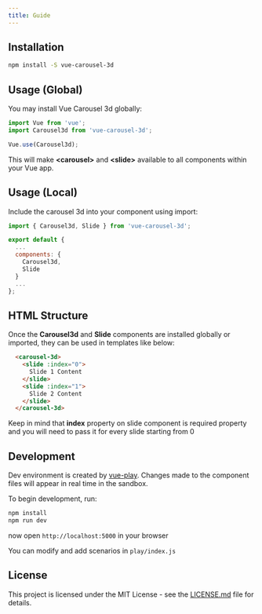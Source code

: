```yaml
---
title: Guide
---
```


## Installation

``` bash
npm install -S vue-carousel-3d
```

## Usage (Global)

You may install Vue Carousel 3d globally:

``` js
import Vue from 'vue';
import Carousel3d from 'vue-carousel-3d';

Vue.use(Carousel3d);
```
This will make **&lt;carousel&gt;** and **&lt;slide&gt;** available to all components within your Vue app.

## Usage (Local)

Include the carousel 3d into your component using import:

``` js
import { Carousel3d, Slide } from 'vue-carousel-3d';

export default {
  ...
  components: {
    Carousel3d,
    Slide
  }
  ...
};
```

## HTML Structure

Once the **Carousel3d** and **Slide** components are installed globally or imported, they can be used in templates like below:

``` html
  <carousel-3d>
    <slide :index="0">
      Slide 1 Content
    </slide>
    <slide :index="1">
      Slide 2 Content
    </slide>
  </carousel-3d>
```
Keep in mind that **index** property on slide component is required property and you will need to pass it for every slide starting from 0 

## Development

Dev environment is created by [vue-play](https://github.com/vue-play/vue-play). Changes made to the component files will appear in real time in the sandbox.

To begin development, run:

``` bash
npm install
npm run dev
```

now open `http://localhost:5000` in your browser

You can modify and add scenarios in `play/index.js`

## License

This project is licensed under the MIT License - see the [LICENSE.md](LICENSE.md) file for details.
